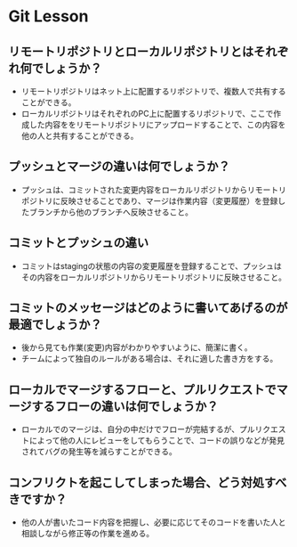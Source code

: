 # Git Lesson

## リモートリポジトリとローカルリポジトリとはそれぞれ何でしょうか？
- リモートリポジトリはネット上に配置するリポジトリで、複数人で共有することができる。
- ローカルリポジトリはそれぞれのPC上に配置するリポジトリで、ここで作成した内容ををリモートリポジトリにアップロードすることで、この内容を他の人と共有することができる。

## プッシュとマージの違いは何でしょうか？
- プッシュは、コミットされた変更内容をローカルリポジトリからリモートリポジトリに反映させることであり、マージは作業内容（変更履歴）を登録したブランチから他のブランチへ反映させること。

## コミットとプッシュの違い
- コミットはstagingの状態の内容の変更履歴を登録することで、プッシュはその内容をローカルリポジトリからリモートリポジトリに反映させること。

## コミットのメッセージはどのように書いてあげるのが最適でしょうか？
- 後から見ても作業(変更)内容がわかりやすいように、簡潔に書く。
- チームによって独自のルールがある場合は、それに適した書き方をする。

## ローカルでマージするフローと、プルリクエストでマージするフローの違いは何でしょうか？
- ローカルでのマージは、自分の中だけでフローが完結するが、プルリクエストによって他の人にレビューをしてもらうことで、コードの誤りなどが発見されてバグの発生等を減らすことができる。

## コンフリクトを起こしてしまった場合、どう対処すべきですか？
- 他の人が書いたコード内容を把握し、必要に応じてそのコードを書いた人と相談しながら修正等の作業を進める。